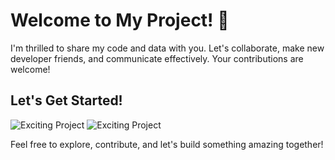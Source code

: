 # Welcome to My Project! 🌟

I'm thrilled to share my code and data with you. Let's collaborate, make new developer friends, and communicate effectively. Your contributions are welcome!

## Let's Get Started!


![Exciting Project](https://media.giphy.com/media/v1.Y2lkPTc5MGI3NjExMmJqMTA5dDA3aGduMzhudXdqaTVrZXgzOHhydDVoOTU1cWRucmkxZyZlcD12MV9pbnRlcm5hbF9naWZfYnlfaWQmY3Q9Zw/rfj1m5P8io5FPI0ChS/giphy.gif) ![Exciting Project](https://media.giphy.com/media/your-gif-link/giphy.gif)

Feel free to explore, contribute, and let's build something amazing together!

